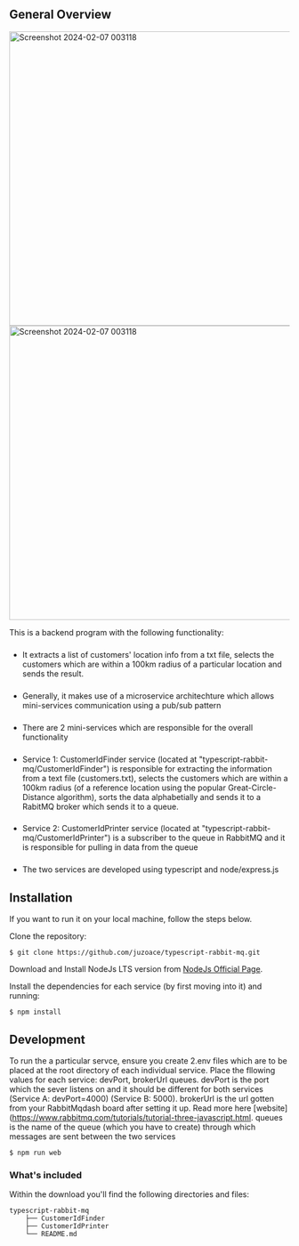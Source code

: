 ## General Overview

<img width="529" alt="Screenshot 2024-02-07 003118" src="https://github.com/juzoace/typescript-rabbit-mq/assets/48396169/f498b43e-d084-45ac-b7c7-b3bf5850ade3">

 
<img width="529" alt="Screenshot 2024-02-07 003118" src="https://github.com/juzoace/typescript-rabbit-mq/assets/48396169/18fd5eac-6d96-4ce1-93df-2769d8671929">

This is a backend program with the following functionality:
### 
* It extracts a list of customers' location info from a txt file, selects the customers which are within a 100km radius of a particular location  and sends the result.
### 
* Generally, it makes use of a microservice architechture which allows mini-services communication using a pub/sub pattern
### 
* There are 2 mini-services which are responsible for the overall functionality
### 
* Service 1: CustomerIdFinder service (located at "typescript-rabbit-mq/CustomerIdFinder") is responsible for extracting the information from a text file (customers.txt), selects the customers which are within a 100km radius (of a reference location using the popular Great-Circle-Distance algorithm), sorts the data alphabetially and sends it to a RabitMQ broker which sends it to a queue.
### 
* Service 2: CustomerIdPrinter service (located at "typescript-rabbit-mq/CustomerIdPrinter") is a subscriber to the queue in RabbitMQ and it is responsible for pulling in data from the queue 
### 
* The two services are developed using typescript and node/express.js

## Installation

If you want to run it on your local machine, follow the steps below.

Clone the repository: 
```
$ git clone https://github.com/juzoace/typescript-rabbit-mq.git
```
Download and Install NodeJs LTS version from [NodeJs Official Page](https://nodejs.org/en/download/).

Install the dependencies for each service (by first moving into it) and running:
```
$ npm install
```

## Development
To run the a particular servce, ensure you create 2.env files which are to be placed at the root directory of each individual service. Place the fllowing values for each service: devPort, brokerUrl 
queues. devPort is the port which the sever listens on and it should be different for both services (Service A: devPort=4000) (Service B: 5000). brokerUrl is the url gotten from your RabbitMqdash board after setting it up. Read more here [website](https://www.rabbitmq.com/tutorials/tutorial-three-javascript.html.
queues is the name of the queue (which you have to create) through which messages are sent between the two services

```
$ npm run web
```
### What's included

Within the download you'll find the following directories and files:

```
typescript-rabbit-mq
    ├── CustomerIdFinder 
    ├── CustomerIdPrinter
    └── README.md
```



